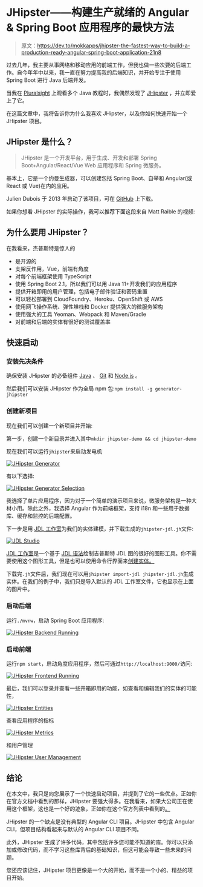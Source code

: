 # JHipster——构建生产就绪的 Angular & Spring Boot 应用程序的最快方法

> 原文：<https://dev.to/mokkapps/jhipster-the-fastest-way-to-build-a-production-ready-angular-spring-boot-application-21n8>

过去几年，我主要从事网络和移动应用的前端工作，但我也做一些次要的后端工作。自今年年中以来，我一直在努力提高我的后端知识，并开始专注于使用 Spring Boot 进行 Java 后端开发。

当我在 [Pluralsight](https://www.pluralsight.com/) 上观看多个 Java 教程时，我偶然发现了 [JHipster](https://www.jhipster.tech/) ，并立即爱上了它。

在这篇文章中，我将告诉你为什么我喜欢 JHipster，以及你如何快速开始一个 JHipster 项目。

## JHipster 是什么？

> JHipster 是一个开发平台，用于生成、开发和部署 Spring Boot+Angular/React/Vue Web 应用程序和 Spring 微服务。

基本上，它是一个约曼生成器，可以创建包括 Spring Boot、自举和 Angular(或 React 或 Vue)在内的应用。

Julien Dubois 于 2013 年启动了该项目，可在 [GitHub](https://github.com/jhipster/generator-jhipster) 上下载。

如果你想看 JHipster 的实际操作，我可以推荐下面这段来自 Matt Raible 的视频:

## 为什么要用 JHipster？

在我看来，杰普斯特是惊人的

*   是开源的
*   支架反作用，Vue，前端有角度
*   对每个前端框架使用 TypeScript
*   使用 Spring Boot 2.1，所以我们可以用 Java 11+开发我们的应用程序
*   提供开箱即用的用户管理，包括电子邮件验证和密码重置
*   可以轻松部署到 CloudFoundry、Heroku、OpenShift 或 AWS
*   使用网飞操作系统、弹性堆栈和 Docker 提供强大的微服务架构
*   使用强大的工具 Yeoman、Webpack 和 Maven/Gradle
*   对前端和后端的实体有很好的测试覆盖率

## 快速启动

### 安装先决条件

确保安装 JHipster 的必备组件 [Java](http://www.oracle.com/technetwork/java/javase/downloads/index.html) 、 [Git](https://git-scm.com/) 和 [Node.js](https://nodejs.org/) 。

然后我们可以安装 JHipster 作为全局 npm 包:`npm install -g generator-jhipster`

### 创建新项目

现在我们可以创建一个新项目并开始:

第一步，创建一个新目录并进入其中`mkdir jhipster-demo && cd jhipster-demo`

现在我们可以运行`jhipster`来启动发电机

[![JHipster Generator](img/9b9ee729475908c7612e51d19e6e1b1c.png "JHipster Generator")](///static/8ef0d28e47f07350109c0890378410b6/410aa/jhipster-generator.png)

有以下选择:

[![JHipster Generator Selection](img/eb8f62a3ba0df5c23155f1a286ae0ff7.png "JHipster Generator Selection")](///static/ffc5d10388882248af8abce55015ead3/07529/jhipster-generator-selection.png)

我选择了单片应用程序，因为对于一个简单的演示项目来说，微服务架构是一种大材小用。除此之外，我选择 Angular 作为前端框架，支持 i18n 和一些用于数据库、缓存和监控的后端配置。

下一步是用 [JDL 工作室](https://start.jhipster.tech/jdl-studio/)为我们的实体建模，并下载生成的`jhipster-jdl.jh`文件:

[![JDL Studio](img/f1ab0dc618f0a184730c20115223d854.png "JDL Studio")](///static/e40a3839203db445db13937bb91d7c1b/0f9ba/jdl-studio.png)

[JDL 工作室](https://start.jhipster.tech/jdl-studio/)是一个基于 [JDL 语法](https://www.jhipster.tech/jdl/)绘制吉普斯特 JDL 图的很好的图形工具。你不需要使用这个图形工具，但是也可以使用命令行界面来[创建实体。](https://www.jhipster.tech/creating-an-entity/)

下载完`.jh`文件后，我们现在可以用`jhipster import-jdl jhipster-jdl.jh`生成实体。在我们的例子中，我们只是导入默认的 JDL 工作室文件，它也显示在上面的图片中。

### 启动后端

运行`./mvnw`，启动 Spring Boot 应用程序:

[![JHipster Backend Running](img/43be83c4c5e2212660a03aab8060621f.png "JHipster Backend Running")](///static/7405ef1ad9d23b3ba89bba711ea76789/410aa/jhipster-backend-running.png)

### 启动前端

运行`npm start`，启动角度应用程序，然后可通过`http://localhost:9000/`访问:

[![JHipster Frontend Running](img/8a720c21e06eeb801126effc3a85727f.png "JHipster Frontend Running")](///static/8e57bcb3932f96e4b5263983dc78f326/82b63/jhipster-frontend-running.png)

最后，我们可以登录并查看一些开箱即用的功能，如查看和编辑我们的实体的可能性，

[![JHipster Entities](img/c8f2364b401f2011a3fc1749e582e2bf.png "JHipster Entities")](///static/137f75f293c71dfaa8ccf61b63365016/9d68f/jhipster-entity.png)

查看应用程序的指标

[![JHipster Metrics](img/ae35e198ce36f10216f909f76ac10c6d.png "JHipster Metrics")](///static/b88d5d658277763be5754080f8b5ce16/82b63/jhipster-metric.png)

和用户管理

[![JHipster User Management](img/f6d416c9916886a0633289e267101073.png "JHipster User Management")](///static/c4d24c9bcfb2ea61936bda886457ea28/82b63/jhipster-user-management.png)

## 结论

在本文中，我只是向您展示了一个快速启动项目，并提到了它的一些优点。正如你在官方文档中看到的那样，JHipster 要强大得多。在我看来，如果大公司正在使用这个框架，这也是一个好的迹象，正如你在这个官方列表中看到的[。](https://www.jhipster.tech/companies-using-jhipster/)

JHipster 的一个缺点是没有典型的 Angular CLI 项目。JHipster 中包含 Angular CLI，但项目结构看起来与默认的 Angular CLI 项目不同。

此外，JHipster 生成了许多代码，其中包括许多您可能不知道的库。你可以只添加或修改代码，而不学习这些库背后的基础知识，但这可能会导致一些未来的问题。

您还应该记住，JHipster 项目更像是一个大的开始，而不是一个小的、精益的项目开始。